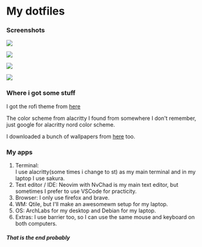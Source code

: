 # My dotfiles


### Screenshots
![](https://github.com/kuribOwOh/mydotfiles/blob/main/screenshots/desktop.png)

![](https://github.com/kuribOwOh/mydotfiles/blob/main/screenshots/workflow.png)

![](https://github.com/kuribOwOh/mydotfiles/blob/main/screenshots/rofi.png)

![](https://github.com/kuribOwOh/mydotfiles/blob/main/screenshots/random.png)

### Where i got some stuff

I got the rofi theme from [here](https://github.com/undiabler/nord-rofi-theme)

The color scheme from alacritty I found from somewhere I don't remember, just google for alacritty nord color scheme.

I downloaded a bunch of wallpapers from [here](https://github.com/linuxdotexe/nordic-wallpapers) too.

### My apps
1. Terminal:  
I use alacritty(some times i change to st) as my main terminal and in my laptop I use sakura.
2. Text editor / IDE:
Neovim with NvChad is my main text editor, but sometimes I prefer to use VSCode for practicity.
3. Browser:
I only use firefox and brave.
4. WM:
Qtile, but I'll make an awesomewm setup for my laptop.
5. OS:
ArchLabs for my desktop and Debian for my laptop.
6. Extras:
I use barrier too, so I can use the same mouse and keyboard on both computers. 
##### *That is the end probably*

